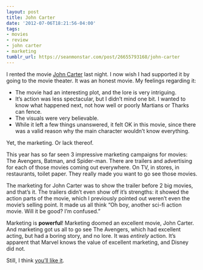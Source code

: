 ```yaml
---
layout: post
title: John Carter
date: '2012-07-06T18:21:56-04:00'
tags:
- movies
- review
- john carter
- marketing
tumblr_url: https://seanmonstar.com/post/26655793168/john-carter
---
```

I rented the movie [John Carter](http://en.wikipedia.org/wiki/John_Carter_%28film%29) last night. I now wish I had supported it by going to the movie theater. It was an honest movie. My feelings regarding it:

- The movie had an interesting plot, and the lore is very intriguing.
- It’s action was less spectacular, but I didn’t mind one bit. I wanted to know what happened next, not how well or poorly Martians or Tharks can fence.
- The visuals were very believable.
- While it left a few things unanswered, it felt OK in this movie, since there was a valid reason why the main character wouldn’t know everything.

Yet, the marketing. Or lack thereof.

This year has so far seen 3 impressive marketing campaigns for movies: The Avengers, Batman, and Spider-man. There are trailers and advertising for each of those movies coming out everywhere. On TV, in stores, in restaurants, toilet paper. They really made you want to go see those movies.

The marketing for John Carter was to show the trailer before 2 big movies, and that’s it. The trailers didn’t even show off it’s strengths: it showed the action parts of the movie, which I previously pointed out weren’t even the movie’s selling point. It made us all think “Oh boy, another sci-fi action movie. Will it be good? I’m confused.”

Marketing is **powerful**! Marketing doomed an excellent movie, John Carter. And marketing got us all to go see The Avengers, which had excellent acting, but had a boring story, and no lore. It was _entirely_ action. It’s apparent that Marvel knows the value of excellent marketing, and Disney did not.

Still, I think [you’ll like it](http://www.amazon.com/John-Carter/dp/B0088RQ4X4/?tag=seanmonstar-20).

